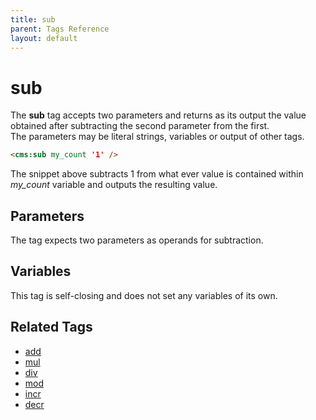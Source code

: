 ```yaml
---
title: sub
parent: Tags Reference
layout: default
---
```


# sub

The **sub** tag accepts two parameters and returns as its output the value obtained after subtracting the second parameter from the first.<br/>
The parameters may be literal strings, variables or output of other tags.

```html
<cms:sub my_count '1' />
```

The snippet above subtracts 1 from what ever value is contained within *my\_count* variable and outputs the resulting value.

## Parameters

The tag expects two parameters as operands for subtraction.

## Variables

This tag is self-closing and does not set any variables of its own.

## Related Tags

* [add](./add.html)
* [mul](./mul.html)
* [div](./div.html)
* [mod](./mod.html)
* [incr](./incr.html)
* [decr](./decr.html)
